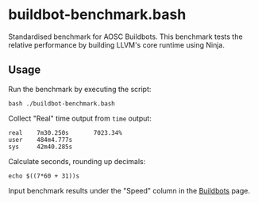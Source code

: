 buildbot-benchmark.bash
=======================

Standardised benchmark for AOSC Buildbots. This benchmark tests the relative
performance by building LLVM's core runtime using Ninja.

Usage
-----

Run the benchmark by executing the script:

```
bash ./buildbot-benchmark.bash
```

Collect "Real" time output from `time` output:

```
real    7m30.250s       7023.34%
user    484m4.777s
sys     42m40.285s
```

Calculate seconds, rounding up decimals:

```
echo $((7*60 + 31))s
```

Input benchmark results under the "Speed" column in the [Buildbots](https://wiki.aosc.io/developer/infrastructure/buildbots/) page.
